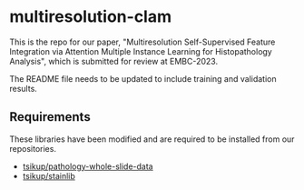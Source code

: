 # multiresolution-clam
This is the repo for our paper, "Multiresolution Self-Supervised Feature Integration via Attention Multiple Instance Learning for Histopathology Analysis", which is submitted for review at EMBC-2023.

The README file needs to be updated to include training and validation results.

## Requirements
These libraries have been modified and are required to be installed from our repositories.

- [tsikup/pathology-whole-slide-data](https://github.com/tsikup/pathology-whole-slide-data)
- [tsikup/stainlib](https://github.com/tsikup/stainlib)
